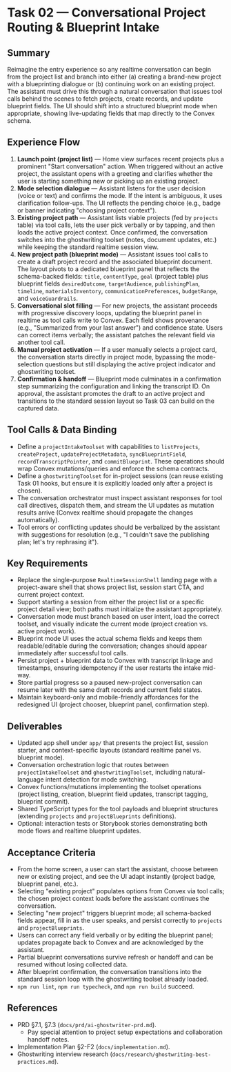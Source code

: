 # Task 02 — Conversational Project Routing & Blueprint Intake

## Summary
Reimagine the entry experience so any realtime conversation can begin from the project list and branch into either (a) creating a brand-new project with a blueprinting dialogue or (b) continuing work on an existing project. The assistant must drive this through a natural conversation that issues tool calls behind the scenes to fetch projects, create records, and update blueprint fields. The UI should shift into a structured blueprint mode when appropriate, showing live-updating fields that map directly to the Convex schema.

## Experience Flow
1. **Launch point (project list)** — Home view surfaces recent projects plus a prominent "Start conversation" action. When triggered without an active project, the assistant opens with a greeting and clarifies whether the user is starting something new or picking up an existing project.
2. **Mode selection dialogue** — Assistant listens for the user decision (voice or text) and confirms the mode. If the intent is ambiguous, it uses clarification follow-ups. The UI reflects the pending choice (e.g., badge or banner indicating "choosing project context").
3. **Existing project path** — Assistant lists viable projects (fed by `projects` table) via tool calls, lets the user pick verbally or by tapping, and then loads the active project context. Once confirmed, the conversation switches into the ghostwriting toolset (notes, document updates, etc.) while keeping the standard realtime session view.
4. **New project path (blueprint mode)** — Assistant issues tool calls to create a draft project record and the associated blueprint document. The layout pivots to a dedicated blueprint panel that reflects the schema-backed fields: `title`, `contentType`, `goal` (project table) plus blueprint fields `desiredOutcome`, `targetAudience`, `publishingPlan`, `timeline`, `materialsInventory`, `communicationPreferences`, `budgetRange`, and `voiceGuardrails`.
5. **Conversational slot filling** — For new projects, the assistant proceeds with progressive discovery loops, updating the blueprint panel in realtime as tool calls write to Convex. Each field shows provenance (e.g., "Summarized from your last answer") and confidence state. Users can correct items verbally; the assistant patches the relevant field via another tool call.
6. **Manual project activation** — If a user manually selects a project card, the conversation starts directly in project mode, bypassing the mode-selection questions but still displaying the active project indicator and ghostwriting toolset.
7. **Confirmation & handoff** — Blueprint mode culminates in a confirmation step summarizing the configuration and linking the transcript ID. On approval, the assistant promotes the draft to an active project and transitions to the standard session layout so Task 03 can build on the captured data.

## Tool Calls & Data Binding
- Define a `projectIntakeToolset` with capabilities to `listProjects`, `createProject`, `updateProjectMetadata`, `syncBlueprintField`, `recordTranscriptPointer`, and `commitBlueprint`. These operations should wrap Convex mutations/queries and enforce the schema contracts.
- Define a `ghostwritingToolset` for in-project sessions (can reuse existing Task 01 hooks, but ensure it is explicitly loaded only after a project is chosen).
- The conversation orchestrator must inspect assistant responses for tool call directives, dispatch them, and stream the UI updates as mutation results arrive (Convex realtime should propagate the changes automatically).
- Tool errors or conflicting updates should be verbalized by the assistant with suggestions for resolution (e.g., "I couldn't save the publishing plan; let's try rephrasing it").

## Key Requirements
- Replace the single-purpose `RealtimeSessionShell` landing page with a project-aware shell that shows project list, session start CTA, and current project context.
- Support starting a session from either the project list or a specific project detail view; both paths must initialize the assistant appropriately.
- Conversation mode must branch based on user intent, load the correct toolset, and visually indicate the current mode (project creation vs. active project work).
- Blueprint mode UI uses the actual schema fields and keeps them readable/editable during the conversation; changes should appear immediately after successful tool calls.
- Persist project + blueprint data to Convex with transcript linkage and timestamps, ensuring idempotency if the user restarts the intake mid-way.
- Store partial progress so a paused new-project conversation can resume later with the same draft records and current field states.
- Maintain keyboard-only and mobile-friendly affordances for the redesigned UI (project chooser, blueprint panel, confirmation step).

## Deliverables
- Updated app shell under `app/` that presents the project list, session starter, and context-specific layouts (standard realtime panel vs. blueprint mode).
- Conversation orchestration logic that routes between `projectIntakeToolset` and `ghostwritingToolset`, including natural-language intent detection for mode switching.
- Convex functions/mutations implementing the toolset operations (project listing, creation, blueprint field updates, transcript tagging, blueprint commit).
- Shared TypeScript types for the tool payloads and blueprint structures (extending `projects` and `projectBlueprints` definitions).
- Optional: interaction tests or Storybook stories demonstrating both mode flows and realtime blueprint updates.

## Acceptance Criteria
- From the home screen, a user can start the assistant, choose between new or existing project, and see the UI adapt instantly (project badge, blueprint panel, etc.).
- Selecting "existing project" populates options from Convex via tool calls; the chosen project context loads before the assistant continues the conversation.
- Selecting "new project" triggers blueprint mode; all schema-backed fields appear, fill in as the user speaks, and persist correctly to `projects` and `projectBlueprints`.
- Users can correct any field verbally or by editing the blueprint panel; updates propagate back to Convex and are acknowledged by the assistant.
- Partial blueprint conversations survive refresh or handoff and can be resumed without losing collected data.
- After blueprint confirmation, the conversation transitions into the standard session loop with the ghostwriting toolset already loaded.
- `npm run lint`, `npm run typecheck`, and `npm run build` succeed.

## References
- PRD §7.1, §7.3 (`docs/prd/ai-ghostwriter-prd.md`).
  - Pay special attention to project setup expectations and collaboration handoff notes.
- Implementation Plan §2-F2 (`docs/implementation.md`).
- Ghostwriting interview research (`docs/research/ghostwriting-best-practices.md`).
